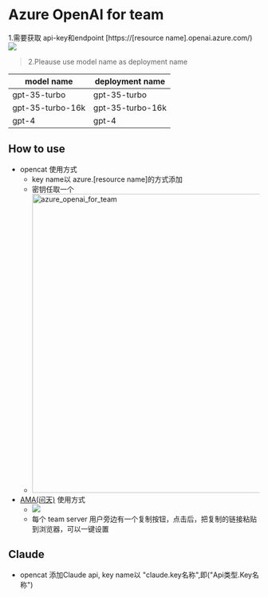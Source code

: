 # Azure OpenAI for team

1.需要获取 api-key和endpoint [https://[resource name].openai.azure.com/)
![](./azure_key%26endpoint.png)

> 2.Pleause use model name as deployment name

| model name | deployment name |
| --- | --- |
|gpt-35-turbo | gpt-35-turbo |
|gpt-35-turbo-16k | gpt-35-turbo-16k |
| gpt-4 | gpt-4 |

## How to use
- opencat 使用方式
  - key name以 azure.[resource name]的方式添加
  - 密钥任取一个
  - <img src="./azure_openai_for_team.png" alt="azure_openai_for_team" height="600">
- [AMA(问天)](http://bytemyth.com/ama) 使用方式
  - ![](azure_ama.png)
  - 每个 team server 用户旁边有一个复制按钮，点击后，把复制的链接粘贴到浏览器，可以一键设置

## Claude

- opencat 添加Claude api, key name以 "claude.key名称",即("Api类型.Key名称")
